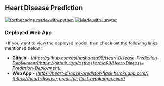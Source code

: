 ## Heart Disease Prediction

[![forthebadge made-with-python](http://ForTheBadge.com/images/badges/made-with-python.svg)](https://www.python.org/)
[![Made withJupyter](https://img.shields.io/badge/Made%20with-Jupyter-orange?style=for-the-badge&logo=Jupyter)](https://jupyter.org/try)


### Deployed Web App 

*If you want to view the deployed model, than check out the following links mentioned below : 

- **Github** - *[https://github.com/asthasharma98/Heart-Disease-Prediction-Deployment](https://github.com/asthasharma98/Heart-Disease-Prediction-Deployment)*
- **Web App** - *[https://heart-disease-predictor-flask.herokuapp.com/](https://heart-disease-predictor-flask.herokuapp.com/)*
